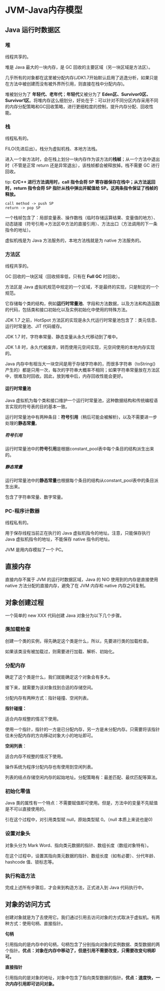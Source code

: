 # JVM-Java内存模型



## Java 运行时数据区

### 堆

线程共享的。

堆是 Java 最大的一块内存，是 GC 回收的主要区域（另一块区域是方法区）。

几乎所有的对象都在这里被分配内存(JDK1.7开始默认启用了逃逸分析，如果只是在方法中被创建而没有被外界所引用，则直接在栈中分配内存)。

堆被划分为了 **年轻代、老年代**；**年轻代**又被分为了 **Eden区、Survivor0区、Survivor1区**。将堆内存这么细划分，好处在于：可以针对不同分区内存采用不同的内存分配策略和GC回收策略，进行更细粒度的控制，提升内存分配、回收性能。



### 栈

线程私有的。

FILO(先进后出）。栈分为虚拟机栈、本地方法栈。

进入一个新方法时，会在栈上划分一块内存作为该方法的**栈帧**；从一个方法中退出时（不管是正常 return 还是异常退出），该栈帧都会被释放掉。栈不需要 GC 进行回收。

tip: **C/C++ 进行方法调用时，call 指令会将 SP 寄存器保存在栈中；从方法返回时，return 指令会将 SP 指针从栈中弹出并赋值给 SP。这两条指令保证了栈帧的释放。**

```assembly
call method -> push SP
return -> pop SP
```

一个栈帧包含了：局部变量表、操作数栈（临时存储运算结果、变量值的地方）、动态链接（符号引用->方法区中方法的直接引用）、方法出口（方法调用的下一条指令的地址）。

虚拟机栈是为 Java 方法服务的，本地方法栈就是为 native 方法服务的。



### 方法区

线程共享的。

GC 回收的一块区域（回收频率低，只有在 **Full GC** 时回收）。

方法区是 Java 虚拟机规范中规定的一个区域，不是最终的实现，只是制定的一个规范。

它存储每个类的结构，例如**运行时常量池**、字段和方法数据，以及方法和构造函数的代码，包括类和接口初始化以及实例初始化中使用的特殊方法。

JDK 1.7 之前，HotSpot 方法区的实现是永久代运行时常量池包含了：类元信息、运行时常量池、JIT 代码缓存。

JDK 1.7 时，字符串常量、静态变量从永久代移动到了堆中。

JDK 1.8 时，永久代被废弃，转而使用元空间实现，元空间使用的本地内存实现的。

Java 内存中有相当大一块空间是用于存储字符串的，而很多字符串（toString() 产生的）都是只用一次，每次的字符串大概率不相同；如果字符串常量放在方法区中，很难及时回收。因此，放到堆中后，内存回收性能会更好。

#### 运行时常量池

Java 虚拟机为每个类和接口维护一个运行时常量池，这种数据结构和传统编程语言实现的符号表的目的基本一致。

运行时常量池中有两种条目：**符号引用**（稍后可能会被解析)，以及不需要进一步处理的**静态常量**。

##### 符号引用

运行时常量池中的**符号引用**是根据constant_pool表中每个条目的结构派生出来的。

##### 静态常量

运行时常量池中的**静态常量**也根据每个条目的结构从constant_pool表中的条目派生出来。

包含了字符串常量、数字常量。



### PC-程序计数器

线程私有的。

用于保存线程当前正在执行的 Java 虚拟机指令的地址。注意，只能保存执行 Java 虚拟机指令的地址，不能保存 native 指令的地址。

JVM 是用内存模拟了一个 PC。



## 直接内存

直接内存不属于 JVM 的运行时数据区域，Java 的 NIO 使用到的内存是直接使用 native 方法分配的直接内存，避免了在 JVM 内存和 native 内存之间复制。



## 对象创建过程

一个简单的 new XXX 代码创建 Java 对象分为以下几个步骤。

### 类加载检查

创建一个类的实例，得先确定这个类是什么，所以，先要进行类的加载检查。

如果该类没有被加载过，则需要进行加载、解析、初始化。

### 分配内存

确定了这个类是什么，我们就能确定这个对象会有多大。

接下来，就需要为该对象找到合适的存储空间。

分配内存有两种方式：指针碰撞、空闲列表。

**指针碰撞：**

适合内存规整的情况下使用。

使用一个指针，指针的一方是已分配内存，另一方是未分配内存。只需要将该指针往未分配内存的方向移动对象大小的地址即可。

**空闲列表**：

适合内存不规整的情况下使用。

操作系统为程序分配内存也有使用到空闲列表。

列表的结点存储空闲内存的起始地址。分配策略有：最差匹配、最优匹配等算法。

### 初始化零值

Java 类的属性有一个特点：不需要赋值即可使用。但是，方法中的变量不先赋值是不可以直接使用的。

引在这个过程中，对引用类型赋 null，原始类型赋 0。（null 本质上来说也是0)

### 设置对象头

对象头分为 Mark Word、指向类元数据的指针、数组长度（数组对象特有）。

在这个过程中，设置其指向类元数据的指针、数组长度（如有必要）、分代年龄、hashcode 值、锁标志等。

### 执行构造方法

完成上述所有步骤后，才会来到构造方法，正式进入到 Java 代码执行中。



## 对象的访问方式

创建对象就是为了去使用它。我们通过引用去访问对象的方式取决于虚拟机。有两种方式：使用句柄、直接指针。

**句柄**

引用指向的是内存中的句柄，句柄包含了分别指向对象的实例数据、类型数据的两个指针。**优点：对象在内存中移动了，但是引用不需要改变，只需要改变句柄即可。**

**直接指针**

引用指向的是对象的地址，对象中包含了指向类型数据的指针。**优点：速度快，一次内存引用即可访问对象。**



